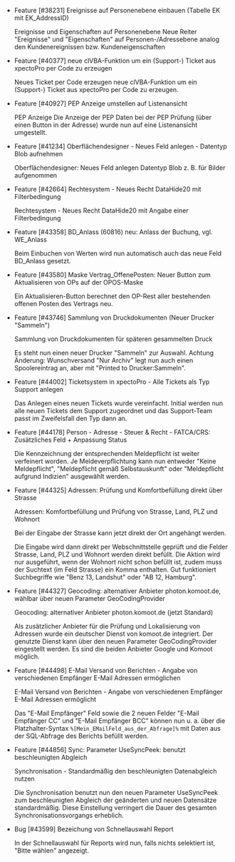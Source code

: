 * Feature [#38231] Ereignisse auf Personenebene einbauen (Tabelle EK mit EK_AddressID)
  
  Ereignisse und Eigenschaften auf Personenebene
  Neue Reiter "Ereignisse" und "Eigenschaften" auf Personen-/Adressebene analog den Kundenereignissen bzw. Kundeneigenschaften

* Feature [#40377] neue clVBA-Funktion um ein (Support-) Ticket aus xpectoPro per Code zu erzeugen

  Neues Ticket per Code erzeugen
  neue clVBA-Funktion um ein (Support-) Ticket aus xpectoPro per Code zu erzeugen.

* Feature [#40927] PEP Anzeige umstellen auf Listenansicht
  
  PEP Anzeige
  Die Anzeige der PEP Daten bei der PEP Prüfung (über einen Button in der Adresse) wurde nun auf eine Listenansicht umgestellt.

* Feature [#41234] Oberflächendesigner - Neues Feld anlegen - Datentyp Blob aufnehmen
  
  Oberflächendesigner: Neues Feld anlegen
  Datentyp Blob z. B. für Bilder aufgenommen

* Feature [#42664] Rechtesystem - Neues Recht DataHide20 mit Filterbedingung
  
  Rechtesystem - Neues Recht DataHide20 mit Angabe einer Filterbedingung

* Feature [#43358] BD_Anlass (60816) neu: Anlass der Buchung, vgl. WE_Anlass

  Beim Einbuchen von Werten wird nun automatisch auch das neue Feld BD_Anlass gesetzt.

* Feature [#43580] Maske Vertrag_OffenePosten: Neuer Button zum Aktualisieren von OPs auf der OPOS-Maske

  Ein Aktualisieren-Button berechnet den OP-Rest aller bestehenden offenen Posten des Vertrags neu.

* Feature [#43746] Sammlung von Druckdokumenten (Neuer Drucker "Sammeln")
  
  Sammlung von Druckdokumenten für späteren gesammelten Druck
  
  Es steht nun einen neuer Drucker "Sammeln" zur Auswahl.
  Achtung Änderung: Wunschversand "Nur Archiv" legt nun auch einen Spoolereintrag an, aber mit "Printed to Drucker:Sammeln".

* Feature [#44002] Ticketsystem in xpectoPro - Alle Tickets als Typ Support anlegen
  
  Das Anlegen eines neuen Tickets wurde vereinfacht. Initial werden nun alle neuen Tickets dem Support zugeordnet und das Support-Team
  passt im Zweifelsfall den Typ dann an.

* Feature [#44178] Person - Adresse - Steuer & Recht - FATCA/CRS: Zusätzliches Feld + Anpassung Status

  Die Kennzeichnung der entsprechenden Meldepflicht ist weiter verfeinert worden. Je Meldeverpflichtung kann nun entweder "Keine 
  Meldepflicht", "Meldepflicht gemäß Selbstauskunft" oder "Meldepflicht aufgrund Indizien" ausgewählt werden.

* Feature [#44325] Adressen: Prüfung und Komfortbefüllung direkt über Strasse
  
  Adressen: Komfortbefüllung und Prüfung von Strasse, Land, PLZ und Wohnort
  
  Bei der Eingabe der Strasse kann jetzt direkt der Ort angehängt werden. 
 
  Die Eingabe wird dann direkt per Webschnittstelle geprüft und die Felder Strasse, Land, PLZ und Wohnort werden direkt befüllt. Die
  Aktion wird nur ausgeführt, wenn der Wohnort nicht schon befüllt
  ist, zudem muss der Suchtext (im Feld Strasse) ein Komma enthalten. Gut funktioniert Suchbegriffe wie "Benz 13, Landshut" oder "AB
  12, Hamburg".

* Feature [#44327] Geocoding: alternativer Anbieter photon.komoot.de, wählbar über neuen Parameter GeoCodingProvider

  Geocoding: alternativer Anbieter photon.komoot.de (jetzt Standard)
  
  Als zusätzlicher Anbieter für die Prüfung und Lokalisierung von Adressen wurde ein deutscher Dienst von komoot.de integriert. Der
  genutzte Dienst kann über den neuen Parameter GeoCodingProvider eingestellt werden. Es sind die beiden Anbieter Google und Komoot
  möglich.


* Feature [#44498] E-Mail Versand von Berichten - Angabe von verschiedenen Empfänger E-Mail Adressen ermöglichen
  
  E-Mail Versand von Berichten - Angabe von verschiedenen Empfänger E-Mail Adressen ermöglicht
  
  Das "E-Mail Empfänger" Feld sowie die 2 neuen Felder "E-Mail Empfänger CC" und "E-Mail Empfänger BCC" können nun u. a. über die 
  Platzhalter-Syntax <code>%[Mein_EMailFeld_aus_der_Abfrage]%</code> mit Daten aus der SQL-Abfrage des Berichts befüllt werden.

* Feature [#44856] Sync: Parameter UseSyncPeek: benutzt beschleunigten Abgleich
  
  Synchronisation - Standardmäßig den beschleunigten Datenabgleich nutzen
  
  Die Synchronisation benutzt nun den neuen Parameter UseSyncPeek zum beschleunigten Abgleich der geänderten und neuen Datensätze
  standardmäßig. Diese Einstellung verringert die Dauer des gesamten Synchronisationsvorgangs erheblich.

* Bug [#43599] Bezeichung von Schnellauswahl Report
  
  In der Schnellauswahl für Reports wird nun, falls nichts selektiert ist, "Bitte wählen" angezeigt.


